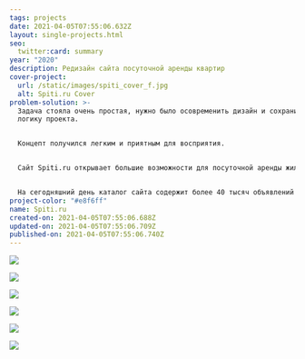 ```yaml
---
tags: projects
date: 2021-04-05T07:55:06.632Z
layout: single-projects.html
seo:
  twitter:card: summary
year: "2020"
description: Редизайн сайта посуточной аренды квартир
cover-project:
  url: /static/images/spiti_cover_f.jpg
  alt: Spiti.ru Cover
problem-solution: >-
  Задача стояла очень простая, нужно было осовременить дизайн и сохранить общую
  логику проекта.


  Концепт получился легким и приятным для восприятия. 


  Сайт Spiti.ru открывает большие возможности для посуточной аренды жилья в России и других странах. 


  На сегодняшний день каталог сайта содержит более 40 тысяч объявлений от арендодателей.
project-color: "#e8f6ff"
name: Spiti.ru
created-on: 2021-04-05T07:55:06.688Z
updated-on: 2021-04-05T07:55:06.709Z
published-on: 2021-04-05T07:55:06.740Z
---
```

![](/static/images/spiti_project_01.jpg)

![](/static/images/spiti_project_02.jpg)

![](/static/images/spiti_project_03.jpg)

![](/static/images/spiti_project_04.jpg)

![](/static/images/spiti_project_05.jpg)

![](/static/images/spiti_project_06.jpg)